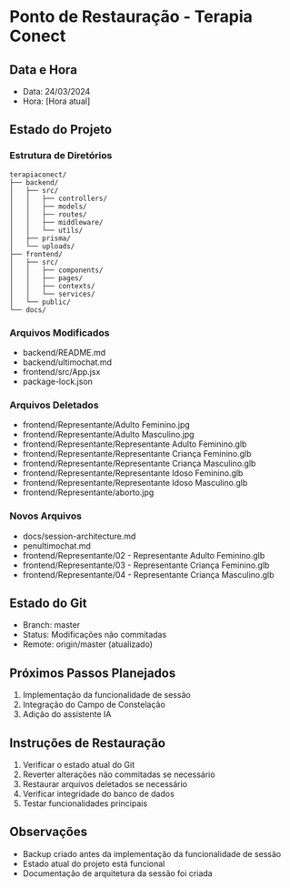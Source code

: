 # Ponto de Restauração - Terapia Conect

## Data e Hora
- Data: 24/03/2024
- Hora: [Hora atual]

## Estado do Projeto

### Estrutura de Diretórios
```
terapiaconect/
├── backend/
│   ├── src/
│   │   ├── controllers/
│   │   ├── models/
│   │   ├── routes/
│   │   ├── middleware/
│   │   └── utils/
│   ├── prisma/
│   └── uploads/
├── frontend/
│   ├── src/
│   │   ├── components/
│   │   ├── pages/
│   │   ├── contexts/
│   │   └── services/
│   └── public/
└── docs/
```

### Arquivos Modificados
- backend/README.md
- backend/ultimochat.md
- frontend/src/App.jsx
- package-lock.json

### Arquivos Deletados
- frontend/Representante/Adulto Feminino.jpg
- frontend/Representante/Adulto Masculino.jpg
- frontend/Representante/Representante Adulto Feminino.glb
- frontend/Representante/Representante Criança Feminino.glb
- frontend/Representante/Representante Criança Masculino.glb
- frontend/Representante/Representante Idoso Feminino.glb
- frontend/Representante/Representante Idoso Masculino.glb
- frontend/Representante/aborto.jpg

### Novos Arquivos
- docs/session-architecture.md
- penultimochat.md
- frontend/Representante/02 - Representante Adulto Feminino.glb
- frontend/Representante/03 - Representante Criança Feminino.glb
- frontend/Representante/04 - Representante Criança Masculino.glb

## Estado do Git
- Branch: master
- Status: Modificações não commitadas
- Remote: origin/master (atualizado)

## Próximos Passos Planejados
1. Implementação da funcionalidade de sessão
2. Integração do Campo de Constelação
3. Adição do assistente IA

## Instruções de Restauração
1. Verificar o estado atual do Git
2. Reverter alterações não commitadas se necessário
3. Restaurar arquivos deletados se necessário
4. Verificar integridade do banco de dados
5. Testar funcionalidades principais

## Observações
- Backup criado antes da implementação da funcionalidade de sessão
- Estado atual do projeto está funcional
- Documentação de arquitetura da sessão foi criada 